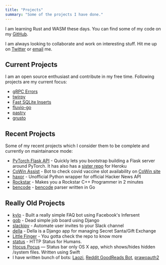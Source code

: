 ```yaml
---
title: "Projects"
summary: "Some of the projects I have done."
---
```


I am learning Rust and WASM these days. You can find some of my code on my [GitHub](https://github.com/avinassh).

I am always looking to collaborate and work on interesting stuff. Hit me up on [Twitter](http://twitter.com/iavins) or [email](http://scr.im/avii) me. 


## Current Projects

I am an open source enthusiast and contribute in my free time. Following projects are my current focus:

- [gRPC Errors](https://github.com/avinassh/grpc-errors)
- [twirpy](https://github.com/verloop/twirpy)
- [Fast SQLite Inserts](https://github.com/avinassh/fast-sqlite3-inserts)
- [fluvio-go](https://github.com/avinassh/fluvio-go)
- [pastry](https://github.com/avinassh/pastry)
- [grusto](https://github.com/avinassh/grusto)


## Recent Projects

Some of my recent projects which I consider them to be complete and currently on maintainance mode:

- [PyTorch Flask API](https://github.com/avinassh/pytorch-flask-api) - Quickly lets you bootstrap building a Flask server around PyTorch. It has also has a [sister repo](https://github.com/avinassh/pytorch-flask-api-heroku) for Heroku
- [CoWin Assist](https://github.com/avinassh/cowin-assist) - Bot to check covid vaccine slot availability on [CoWin site](https://www.cowin.gov.in/home)
- [haxor](https://github.com/avinassh/haxor) - Unofficial Python wrapper for official Hacker News API
- [Rockstar](https://github.com/avinassh/rockstar) - Makes you a Rockstar C++ Programmer in 2 minutes
- [bencode](https://github.com/avinassh/bencode) - [bencode](https://www.bittorrent.org/beps/bep_0003.html) parser written in Go


## Really Old Projects

- [kylo](https://github.com/avinassh/kylo) - Built a really simple FAQ bot using Facebook's Infersent
- [gob](https://github.com/avinassh/gob) - Dead simple job board using Django
- [slackipy](https://github.com/avinassh/slackipy) - Automate user invites to your Slack channel
- [della](https://github.com/avinassh/della) - Della is a Django app for managing Secret Santa/Gift Exchange
- [Little Finger](https://github.com/avinassh/little-finger) - You gotta check the repo to know more
- [status](github.com/avinassh/status) - HTTP Status for Humans.
- [Hocus Pocus](https://github.com/avinassh/Hocus-Pocus) — Status bar only OS X app, which shows/hides hidden
/system files. Written using Swift
- I have written bunch of bots: [Laozi](https://github.com/avinassh/Laozi), [Reddit GoodReads Bot](https://github.com/avinassh/Reddit-GoodReads-Bot), [prawoauth2](https://github.com/avinassh/prawoauth2)
